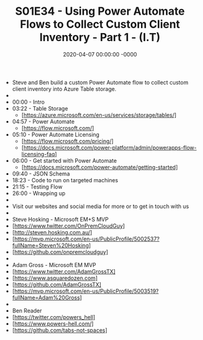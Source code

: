﻿---
layout: post
title: "S01E34 - Using Power Automate Flows to Collect Custom Client Inventory - Part 1 - (I.T)"
date: 2020-04-07 00:00:00 -0000
categories:
---
 * Steve and Ben build a custom Power Automate flow to collect custom client inventory into Azure Table storage.
 * 
 * 00:00 - Intro
 * 03:22 - Table Storage
   - [https://azure.microsoft.com/en-us/services/storage/tables/]
 * 04:57 - Power Automate
   - [https://flow.microsoft.com/]
 * 05:10 - Power Automate Licensing
   -  [https://flow.microsoft.com/pricing/]
   -  [https://docs.microsoft.com/power-platform/admin/powerapps-flow-licensing-faq]
 * 06:00 - Get started with Power Automate
   -  [https://docs.microsoft.com/power-automate/getting-started]
 * 09:40 - JSON Schema
 * 18:23 - Code to run on targeted machines
 * 21:15 - Testing Flow
 * 26:00 - Wrapping up
 * 
 * Visit our websites and social media for more or to get in touch with us
 * 
 * Steve Hosking - Microsoft EM+S MVP
 * [https://www.twitter.com/OnPremCloudGuy]
 * [http://steven.hosking.com.au/]
 * [https://mvp.microsoft.com/en-us/PublicProfile/5002537?fullName=Steven%20Hosking]
 * [https://github.com/onpremcloudguy]
 * 
 * Adam Gross - Microsoft EM MVP
 * [https://www.twitter.com/AdamGrossTX]
 * [https://www.asquaredozen.com]
 * [https://github.com/AdamGrossTX]
 * [https://mvp.microsoft.com/en-us/PublicProfile/5003519?fullName=Adam%20Gross]
 * 
 * Ben Reader
 * [https://twitter.com/powers_hell]
 * [https://www.powers-hell.com/]
 * [https://github.com/tabs-not-spaces]
